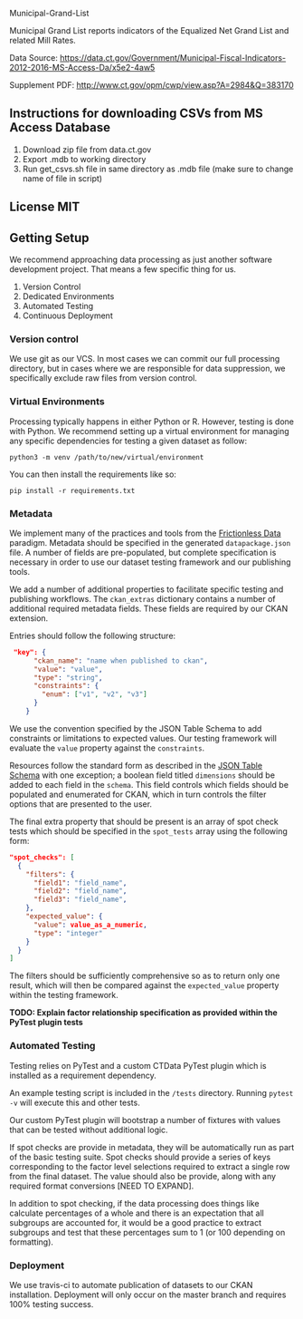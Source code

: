 Municipal-Grand-List

Municipal Grand List reports indicators of the Equalized Net Grand List and related Mill Rates.

Data Source: <https://data.ct.gov/Government/Municipal-Fiscal-Indicators-2012-2016-MS-Access-Da/x5e2-4aw5>

Supplement PDF: <http://www.ct.gov/opm/cwp/view.asp?A=2984&Q=383170>

## Instructions for downloading CSVs from MS Access Database

1) Download zip file from data.ct.gov
2) Export .mdb to working directory
3) Run get_csvs.sh file in same directory as .mdb file (make sure to change name of file in script)

## License MIT

## Getting Setup

We recommend approaching data processing as just another software development project. That means a few specific thing 
for us.

1. Version Control
2. Dedicated Environments
3. Automated Testing
4. Continuous Deployment


### Version control

We use git as our VCS. In most cases we can commit our full processing directory, but in cases where we are responsible 
for data suppression, we specifically exclude raw files from version control.


### Virtual Environments

Processing typically happens in either Python or R. However, testing is done with Python. We recommend setting up a 
virtual environment for managing any specific dependencies for testing a given dataset as follow:

`python3 -m venv /path/to/new/virtual/environment`

You can then install the requirements like so:

`pip install -r requirements.txt`


### Metadata

We implement many of the practices and tools from the [Frictionless Data](http://frictionlessdata.io/) paradigm. 
Metadata should be specified in the generated `datapackage.json` file. A number of fields are pre-populated, but 
complete specification is necessary in order to use our dataset testing framework and our publishing tools.
 
We add a number of additional properties to facilitate specific testing and publishing workflows. The `ckan_extras` 
dictionary contains a number of additional required metadata fields. These fields are required by
our CKAN extension.

Entries should follow the following structure:

```json
 "key": {
      "ckan_name": "name when published to ckan",
      "value": "value",
      "type": "string",
      "constraints": {
        "enum": ["v1", "v2", "v3"]
      }
    }
```

We use the convention specified by the JSON Table Schema to add constraints or limitations to expected values. Our 
testing framework will evaluate the `value` property against the `constraints`.

Resources follow the standard form as described in the [JSON Table Schema]() with one exception; a boolean field 
titled `dimensions` should be added to each field in the `schema`. This field controls which fields should be 
populated and enumerated for CKAN, which in turn controls the filter options that are presented to the user.

The final extra property that should be present is an array of spot check tests which should be specified in the 
`spot_tests` array using the following form:

```json
"spot_checks": [
  {
    "filters": {
      "field1": "field_name",
      "field2": "field_name",
      "field3": "field_name",
    },
    "expected_value": {
      "value": value_as_a_numeric,
      "type": "integer"
    }
  }
]
```

The filters should be sufficiently comprehensive so as to return only one result, which will then be compared against
 the `expected_value` property within the testing framework.
 
 
 **TODO: Explain factor relationship specification as provided within the PyTest plugin tests**
  
### Automated Testing

Testing relies on PyTest and a custom CTData PyTest plugin which is installed as a requirement dependency.

An example testing script is included in the `/tests` directory. Running `pytest -v` will execute this and 
other tests.

Our custom PyTest plugin will bootstrap a number of fixtures with values that can be tested without additional logic. 

If spot checks are provide in metadata, they will be automatically run as part of the basic testing suite. Spot checks 
should provide a series of keys corresponding to the factor level selections required to extract a single row from the 
final dataset. The value should also be provide, along with any required format conversions [NEED TO EXPAND].

In addition to spot checking, if the data processing does things like calculate percentages of a whole and there is an 
expectation that all subgroups are accounted for, it would be a good practice to extract subgroups and test that these 
percentages sum to 1 (or 100 depending on formatting).

### Deployment

We use travis-ci to automate publication of datasets to our CKAN installation. Deployment will only occur on the master 
branch and requires 100% testing success.
